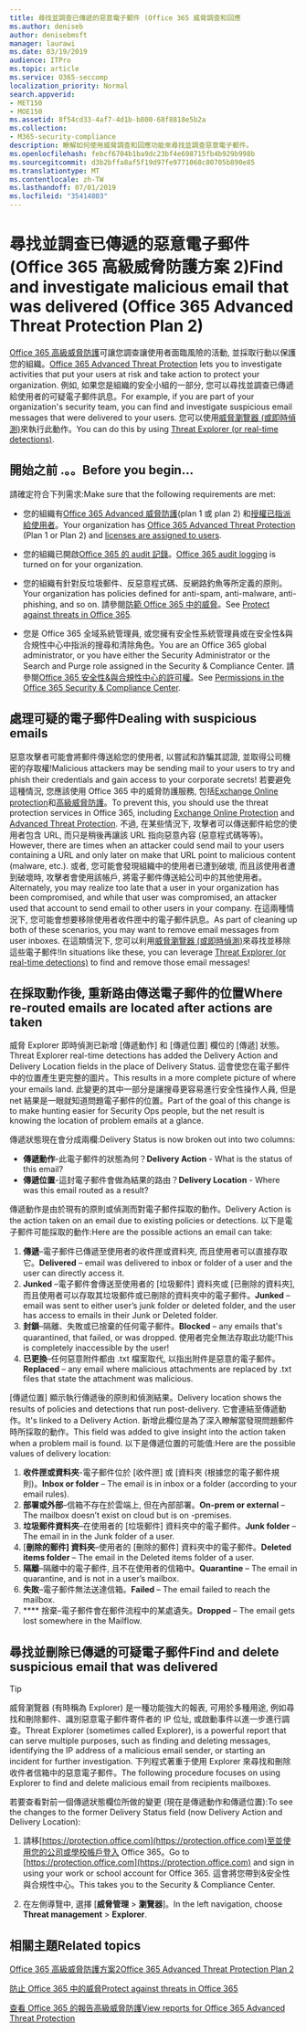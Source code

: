 ```yaml
---
title: 尋找並調查已傳遞的惡意電子郵件 (Office 365 威脅調查和回應
ms.author: deniseb
author: denisebmsft
manager: laurawi
ms.date: 03/19/2019
audience: ITPro
ms.topic: article
ms.service: O365-seccomp
localization_priority: Normal
search.appverid:
- MET150
- MOE150
ms.assetid: 8f54cd33-4af7-4d1b-b800-68f8818e5b2a
ms.collection:
- M365-security-compliance
description: 瞭解如何使用威脅調查和回應功能來尋找並調查惡意電子郵件。
ms.openlocfilehash: febcf6704b1ba9dc23bf4e698715fb4b929b998b
ms.sourcegitcommit: d3b2bffa8af5f19d97fe9771068c80705b890e85
ms.translationtype: MT
ms.contentlocale: zh-TW
ms.lasthandoff: 07/01/2019
ms.locfileid: "35414803"
---
```

# <a name="find-and-investigate-malicious-email-that-was-delivered-office-365-advanced-threat-protection-plan-2"></a><span data-ttu-id="ff80a-103">尋找並調查已傳遞的惡意電子郵件 (Office 365 高級威脅防護方案 2)</span><span class="sxs-lookup"><span data-stu-id="ff80a-103">Find and investigate malicious email that was delivered (Office 365 Advanced Threat Protection Plan 2)</span></span>

<span data-ttu-id="ff80a-104">[Office 365 高級威脅防護](office-365-atp.md)可讓您調查讓使用者面臨風險的活動, 並採取行動以保護您的組織。</span><span class="sxs-lookup"><span data-stu-id="ff80a-104">[Office 365 Advanced Threat Protection](office-365-atp.md) lets you to investigate activities that put your users at risk and take action to protect your organization.</span></span> <span data-ttu-id="ff80a-105">例如, 如果您是組織的安全小組的一部分, 您可以尋找並調查已傳遞給使用者的可疑電子郵件訊息。</span><span class="sxs-lookup"><span data-stu-id="ff80a-105">For example, if you are part of your organization's security team, you can find and investigate suspicious email messages that were delivered to your users.</span></span> <span data-ttu-id="ff80a-106">您可以使用[威脅瀏覽器 (或即時偵測)](threat-explorer.md)來執行此動作。</span><span class="sxs-lookup"><span data-stu-id="ff80a-106">You can do this by using [Threat Explorer (or real-time detections)](threat-explorer.md).</span></span>
  
## <a name="before-you-begin"></a><span data-ttu-id="ff80a-107">開始之前 .。。</span><span class="sxs-lookup"><span data-stu-id="ff80a-107">Before you begin...</span></span>

<span data-ttu-id="ff80a-108">請確定符合下列需求:</span><span class="sxs-lookup"><span data-stu-id="ff80a-108">Make sure that the following requirements are met:</span></span>
  
- <span data-ttu-id="ff80a-109">您的組織有[Office 365 Advanced 威脅防護](office-365-atp.md)(plan 1 或 plan 2) 和[授權已指派給使用者](https://docs.microsoft.com/en-us/office365/admin/subscriptions-and-billing/assign-licenses-to-users)。</span><span class="sxs-lookup"><span data-stu-id="ff80a-109">Your organization has [Office 365 Advanced Threat Protection](office-365-atp.md) (Plan 1 or Plan 2) and [licenses are assigned to users](https://docs.microsoft.com/en-us/office365/admin/subscriptions-and-billing/assign-licenses-to-users).</span></span>
    
- <span data-ttu-id="ff80a-110">您的組織已開啟[Office 365 的 audit 記錄](turn-audit-log-search-on-or-off.md)。</span><span class="sxs-lookup"><span data-stu-id="ff80a-110">[Office 365 audit logging](turn-audit-log-search-on-or-off.md) is turned on for your organization.</span></span> 
    
- <span data-ttu-id="ff80a-111">您的組織有針對反垃圾郵件、反惡意程式碼、反網路釣魚等所定義的原則。</span><span class="sxs-lookup"><span data-stu-id="ff80a-111">Your organization has policies defined for anti-spam, anti-malware, anti-phishing, and so on.</span></span> <span data-ttu-id="ff80a-112">請參閱[防範 Office 365 中的威脅](protect-against-threats.md)。</span><span class="sxs-lookup"><span data-stu-id="ff80a-112">See [Protect against threats in Office 365](protect-against-threats.md).</span></span>
    
- <span data-ttu-id="ff80a-113">您是 Office 365 全域系統管理員, 或您擁有安全性系統管理員或在安全性&amp;與合規性中心中指派的搜尋和清除角色。</span><span class="sxs-lookup"><span data-stu-id="ff80a-113">You are an Office 365 global administrator, or you have either the Security Administrator or the Search and Purge role assigned in the Security &amp; Compliance Center.</span></span> <span data-ttu-id="ff80a-114">請參閱[Office 365 安全性&amp;與合規性中心的許可權](permissions-in-the-security-and-compliance-center.md)。</span><span class="sxs-lookup"><span data-stu-id="ff80a-114">See [Permissions in the Office 365 Security &amp; Compliance Center](permissions-in-the-security-and-compliance-center.md).</span></span>
    
## <a name="dealing-with-suspicious-emails"></a><span data-ttu-id="ff80a-115">處理可疑的電子郵件</span><span class="sxs-lookup"><span data-stu-id="ff80a-115">Dealing with suspicious emails</span></span>

<span data-ttu-id="ff80a-116">惡意攻擊者可能會將郵件傳送給您的使用者, 以嘗試和詐騙其認證, 並取得公司機密的存取權!</span><span class="sxs-lookup"><span data-stu-id="ff80a-116">Malicious attackers may be sending mail to your users to try and phish their credentials and gain access to your corporate secrets!</span></span> <span data-ttu-id="ff80a-117">若要避免這種情況, 您應該使用 Office 365 中的威脅防護服務, 包括[Exchange Online protection](eop/exchange-online-protection-overview.md)和[高級威脅防護](office-365-atp.md)。</span><span class="sxs-lookup"><span data-stu-id="ff80a-117">To prevent this, you should use the threat protection services in Office 365, including [Exchange Online Protection](eop/exchange-online-protection-overview.md) and [Advanced Threat Protection](office-365-atp.md).</span></span> <span data-ttu-id="ff80a-118">不過, 在某些情況下, 攻擊者可以傳送郵件給您的使用者包含 URL, 而只是稍後再讓該 URL 指向惡意內容 (惡意程式碼等等)。</span><span class="sxs-lookup"><span data-stu-id="ff80a-118">However, there are times when an attacker could send mail to your users containing a URL and only later on make that URL point to malicious content (malware, etc.).</span></span> <span data-ttu-id="ff80a-119">或者, 您可能會發現組織中的使用者已遭到破壞, 而且該使用者遭到破壞時, 攻擊者會使用該帳戶, 將電子郵件傳送給公司中的其他使用者。</span><span class="sxs-lookup"><span data-stu-id="ff80a-119">Alternately, you may realize too late that a user in your organization has been compromised, and while that user was compromised, an attacker used that account to send email to other users in your company.</span></span> <span data-ttu-id="ff80a-120">在這兩種情況下, 您可能會想要移除使用者收件匣中的電子郵件訊息。</span><span class="sxs-lookup"><span data-stu-id="ff80a-120">As part of cleaning up both of these scenarios, you may want to remove email messages from user inboxes.</span></span> <span data-ttu-id="ff80a-121">在這類情況下, 您可以利用[威脅瀏覽器 (或即時偵測)](threat-explorer.md)來尋找並移除這些電子郵件!</span><span class="sxs-lookup"><span data-stu-id="ff80a-121">In situations like these, you can leverage [Threat Explorer (or real-time detections)](threat-explorer.md) to find and remove those email messages!</span></span>

## <a name="where-re-routed-emails-are-located-after-actions-are-taken"></a><span data-ttu-id="ff80a-122">在採取動作後, 重新路由傳送電子郵件的位置</span><span class="sxs-lookup"><span data-stu-id="ff80a-122">Where re-routed emails are located after actions are taken</span></span>

<span data-ttu-id="ff80a-123">威脅 Explorer 即時偵測已新增 [傳遞動作] 和 [傳遞位置] 欄位的 [傳遞] 狀態。</span><span class="sxs-lookup"><span data-stu-id="ff80a-123">Threat Explorer real-time detections has added the Delivery Action and Delivery Location fields in the place of Delivery Status.</span></span> <span data-ttu-id="ff80a-124">這會使您在電子郵件中的位置產生更完整的圖片。</span><span class="sxs-lookup"><span data-stu-id="ff80a-124">This results in a more complete picture of where your emails land.</span></span> <span data-ttu-id="ff80a-125">此變更的其中一部分是讓搜尋更容易進行安全性操作人員, 但是 net 結果是一眼就知道問題電子郵件的位置。</span><span class="sxs-lookup"><span data-stu-id="ff80a-125">Part of the goal of this change is to make hunting easier for Security Ops people, but the net result is knowing the location of problem emails at a glance.</span></span>

<span data-ttu-id="ff80a-126">傳遞狀態現在會分成兩欄:</span><span class="sxs-lookup"><span data-stu-id="ff80a-126">Delivery Status is now broken out into two columns:</span></span>

- <span data-ttu-id="ff80a-127">**傳遞動作**-此電子郵件的狀態為何？</span><span class="sxs-lookup"><span data-stu-id="ff80a-127">**Delivery Action** - What is the status of this email?</span></span>
- <span data-ttu-id="ff80a-128">**傳遞位置**-這封電子郵件會做為結果的路由？</span><span class="sxs-lookup"><span data-stu-id="ff80a-128">**Delivery Location** - Where was this email routed as a result?</span></span>

<span data-ttu-id="ff80a-129">傳遞動作是由於現有的原則或偵測而對電子郵件採取的動作。</span><span class="sxs-lookup"><span data-stu-id="ff80a-129">Delivery Action is the action taken on an email due to existing policies or detections.</span></span> <span data-ttu-id="ff80a-130">以下是電子郵件可能採取的動作:</span><span class="sxs-lookup"><span data-stu-id="ff80a-130">Here are the possible actions an email can take:</span></span>

1. <span data-ttu-id="ff80a-131">**傳遞**–電子郵件已傳遞至使用者的收件匣或資料夾, 而且使用者可以直接存取它。</span><span class="sxs-lookup"><span data-stu-id="ff80a-131">**Delivered** – email was delivered to inbox or folder of a user and the user can directly access it.</span></span>
2. <span data-ttu-id="ff80a-132">**Junked** –電子郵件會傳送至使用者的 [垃圾郵件] 資料夾或 [已刪除的資料夾], 而且使用者可以存取其垃圾郵件或已刪除的資料夾中的電子郵件。</span><span class="sxs-lookup"><span data-stu-id="ff80a-132">**Junked** – email was sent to either user’s junk folder or deleted folder, and the user has access to emails in their Junk or Deleted folder.</span></span>
3. <span data-ttu-id="ff80a-133">**封鎖**–隔離、失敗或已捨棄的任何電子郵件。</span><span class="sxs-lookup"><span data-stu-id="ff80a-133">**Blocked** – any emails that's quarantined, that  failed, or was dropped.</span></span> <span data-ttu-id="ff80a-134">使用者完全無法存取此功能!</span><span class="sxs-lookup"><span data-stu-id="ff80a-134">This is completely inaccessible by the user!</span></span>
4. <span data-ttu-id="ff80a-135">**已更換**–任何惡意附件都由 .txt 檔案取代, 以指出附件是惡意的電子郵件。</span><span class="sxs-lookup"><span data-stu-id="ff80a-135">**Replaced** – any email where malicious attachments are replaced by .txt files that state the attachment was malicious.</span></span>
 
<span data-ttu-id="ff80a-136">[傳遞位置] 顯示執行傳遞後的原則和偵測結果。</span><span class="sxs-lookup"><span data-stu-id="ff80a-136">Delivery location shows the results of policies and detections that run post-delivery.</span></span> <span data-ttu-id="ff80a-137">它會連結至傳遞動作。</span><span class="sxs-lookup"><span data-stu-id="ff80a-137">It's linked to a Delivery Action.</span></span> <span data-ttu-id="ff80a-138">新增此欄位是為了深入瞭解當發現問題郵件時所採取的動作。</span><span class="sxs-lookup"><span data-stu-id="ff80a-138">This field was added to give insight into the action taken when a problem mail is found.</span></span> <span data-ttu-id="ff80a-139">以下是傳遞位置的可能值:</span><span class="sxs-lookup"><span data-stu-id="ff80a-139">Here are the possible values of delivery location:</span></span>

1. <span data-ttu-id="ff80a-140">**收件匣或資料夾**-電子郵件位於 [收件匣] 或 [資料夾 (根據您的電子郵件規則)。</span><span class="sxs-lookup"><span data-stu-id="ff80a-140">**Inbox or folder** – The email is in inbox or a folder (according to your email rules).</span></span>
2. <span data-ttu-id="ff80a-141">**部署或外部**–信箱不存在於雲端上, 但在內部部署。</span><span class="sxs-lookup"><span data-stu-id="ff80a-141">**On-prem or external** – The mailbox doesn’t exist on cloud but is on -premises.</span></span>
3. <span data-ttu-id="ff80a-142">**垃圾郵件資料夾**–在使用者的 [垃圾郵件] 資料夾中的電子郵件。</span><span class="sxs-lookup"><span data-stu-id="ff80a-142">**Junk folder** – The email in in the Junk folder of a user.</span></span>
4. <span data-ttu-id="ff80a-143">[**刪除的郵件] 資料夾**–使用者的 [刪除的郵件] 資料夾中的電子郵件。</span><span class="sxs-lookup"><span data-stu-id="ff80a-143">**Deleted items folder** – The email in the Deleted items folder of a user.</span></span>
5. <span data-ttu-id="ff80a-144">**隔離**–隔離中的電子郵件, 且不在使用者的信箱中。</span><span class="sxs-lookup"><span data-stu-id="ff80a-144">**Quarantine** – The email in quarantine, and is not in a user’s mailbox.</span></span>
6. <span data-ttu-id="ff80a-145">**失敗**–電子郵件無法送達信箱。</span><span class="sxs-lookup"><span data-stu-id="ff80a-145">**Failed** – The email failed to reach the mailbox.</span></span>
7. <span data-ttu-id="ff80a-146">\*\*\*\* 捨棄–電子郵件會在郵件流程中的某處遺失。</span><span class="sxs-lookup"><span data-stu-id="ff80a-146">**Dropped** – The email gets lost somewhere in the Mailflow.</span></span>
  
## <a name="find-and-delete-suspicious-email-that-was-delivered"></a><span data-ttu-id="ff80a-147">尋找並刪除已傳遞的可疑電子郵件</span><span class="sxs-lookup"><span data-stu-id="ff80a-147">Find and delete suspicious email that was delivered</span></span>

> [!TIP]
> <span data-ttu-id="ff80a-148">威脅瀏覽器 (有時稱為 Explorer) 是一種功能強大的報表, 可用於多種用途, 例如尋找和刪除郵件、識別惡意電子郵件寄件者的 IP 位址, 或啟動事件以進一步進行調查。</span><span class="sxs-lookup"><span data-stu-id="ff80a-148">Threat Explorer (sometimes called Explorer), is a powerful report that can serve multiple purposes, such as finding and deleting messages, identifying the IP address of a malicious email sender, or starting an incident for further investigation.</span></span> <span data-ttu-id="ff80a-149">下列程式著重于使用 Explorer 來尋找和刪除收件者信箱中的惡意電子郵件。</span><span class="sxs-lookup"><span data-stu-id="ff80a-149">The following procedure focuses on using Explorer to find and delete malicious email from recipients mailboxes.</span></span>

<span data-ttu-id="ff80a-150">若要查看對前一個傳遞狀態欄位所做的變更 (現在是傳遞動作和傳遞位置):</span><span class="sxs-lookup"><span data-stu-id="ff80a-150">To see the changes to the former Delivery Status field (now Delivery Action and Delivery Location):</span></span> 

1. <span data-ttu-id="ff80a-151">請移[https://protection.office.com](https://protection.office.com)至並使用您的公司或學校帳戶登入 Office 365。</span><span class="sxs-lookup"><span data-stu-id="ff80a-151">Go to [https://protection.office.com](https://protection.office.com) and sign in using your work or school account for Office 365.</span></span> <span data-ttu-id="ff80a-152">這會將您帶到&amp;安全性與合規性中心。</span><span class="sxs-lookup"><span data-stu-id="ff80a-152">This takes you to the Security &amp; Compliance Center.</span></span> 
    
2. <span data-ttu-id="ff80a-153">在左側導覽中, 選擇 [**威脅管理** \> **瀏覽器**]。</span><span class="sxs-lookup"><span data-stu-id="ff80a-153">In the left navigation, choose **Threat management** \> **Explorer**.</span></span>
<!--Comment>
![Threat Explorer with Delivery Action and Delivery Location fields.](media/ThreatExFields.PNG)

    
3. In the View menu, choose **All email**.<br/>![Use the View menu to choose between Email and Content reports](media/d39013ff-93b6-42f6-bee5-628895c251c2.png)
  
4. Notice the labels that appear in the report, such as **Delivered**, **Unknown**, or **Delivered to junk**.<br/>![Threat Explorer showing data for all email](media/208826ed-a85e-446f-b276-b5fdc312fbcb.png)<br/>(Depending on the actions that were taken on email messages for your organization, you might see additional labels, such as **Blocked** or **Replaced**.)
    
5. In the report, choose **Delivered** to view only emails that ended up in users' inboxes.<br/>![Clicking "Delivered to junk" removes that data from view](media/e6fb2e47-461e-4f6f-8c65-c331bd858758.png)
  
6. Below the chart, review the **Email** list below the chart.<br/>![Below the chart, view a list of email messages that were detected](media/dfb60590-1236-499d-97da-86c68621e2bc.png)
  
7. In the list, choose an item to view more details about that email message. For example, you can click the subject line to view information about the sender, recipients, attachments, and other similar email messages.<br/>![You can view additional information about an item, including details and any attachments](media/5a5707c3-d62a-4610-ae7b-900fff8708b2.png)
  
8. After viewing information about email messages, select one or more items in the list to activate **+ Actions**.
    
9. Use the **+ Actions** list to apply an action, such as **Move to deleted** items. This will delete the selected messages from the recipients' mailboxes.<br/>![When you select one or more email messages, you can choose from several available actions](media/ef12e10c-60a7-4f66-8f76-68d77ae26de1.png)
  
-->
## <a name="related-topics"></a><span data-ttu-id="ff80a-154">相關主題</span><span class="sxs-lookup"><span data-stu-id="ff80a-154">Related topics</span></span>

[<span data-ttu-id="ff80a-155">Office 365 高級威脅防護方案2</span><span class="sxs-lookup"><span data-stu-id="ff80a-155">Office 365 Advanced Threat Protection Plan 2</span></span>](office-365-ti.md)
  
[<span data-ttu-id="ff80a-156">防止 Office 365 中的威脅</span><span class="sxs-lookup"><span data-stu-id="ff80a-156">Protect against threats in Office 365</span></span>](protect-against-threats.md)
  
[<span data-ttu-id="ff80a-157">查看 Office 365 的報告高級威脅防護</span><span class="sxs-lookup"><span data-stu-id="ff80a-157">View reports for Office 365 Advanced Threat Protection</span></span>](view-reports-for-atp.md)
  

